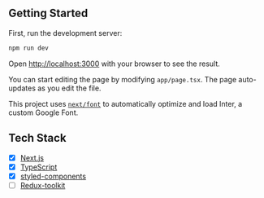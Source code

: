 ## Getting Started

First, run the development server:

```bash
npm run dev
```

Open [http://localhost:3000](http://localhost:3000) with your browser to see the result.

You can start editing the page by modifying `app/page.tsx`. The page auto-updates as you edit the file.

This project uses [`next/font`](https://nextjs.org/docs/basic-features/font-optimization) to automatically optimize and load Inter, a custom Google Font.

## Tech Stack
- [x] [Next.js](https://nextjs.org/)
- [x] [TypeScript](https://www.typescriptlang.org/)
- [x] [styled-components](https://styled-components.com/)
- [ ] [Redux-toolkit](https://redux-toolkit.js.org/)